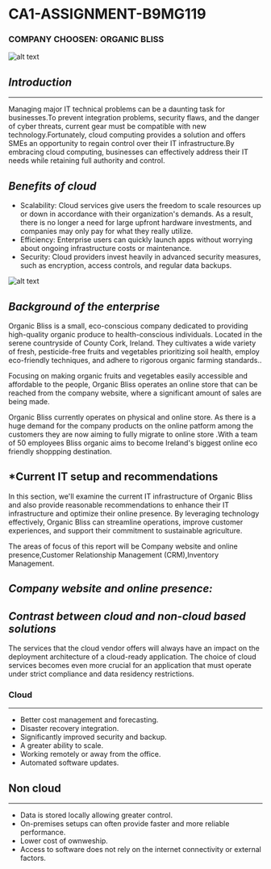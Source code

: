 # CA1-ASSIGNMENT-B9MG119

### COMPANY CHOOSEN: ORGANIC BLISS

![alt text]()

## *Introduction*
________________
 Managing major IT technical problems can be a daunting task for businesses.To prevent integration problems, security flaws, and the danger of cyber threats, current gear must be compatible with new technology.Fortunately, cloud computing provides a solution and offers SMEs an opportunity to regain control over their IT infrastructure.By embracing cloud computing, businesses can effectively address their IT needs while retaining full authority and control.
 
## *Benefits of cloud*

- Scalability: Cloud services give users the freedom to scale resources up or down in accordance with their organization's demands. As a result, there is no longer a need for large upfront hardware investments, and companies may only pay for what they really utilize.
- Efficiency: Enterprise users can quickly launch apps without worrying about ongoing infrastructure costs or maintenance.
- Security: Cloud providers invest heavily in advanced security measures, such as encryption, access controls, and regular data backups.
  
![alt text]()

## *Background of the enterprise*

Organic Bliss is a small, eco-conscious company dedicated to providing high-quality organic produce to health-conscious individuals. Located in the serene countryside of County Cork, Ireland. They cultivates a wide variety of fresh, pesticide-free fruits and vegetables prioritizing soil health, employ eco-friendly techniques, and adhere to rigorous organic farming standards.. 

Focusing on making organic fruits and vegetables easily accessible and affordable to the people, Organic Bliss operates an online store that can be reached from the company website, where a significant amount of sales are being made.

Organic Bliss currently operates on physical and online store. As there is a huge demand for the company products on the online patform among the customers they are now aiming to fully migrate to online store .With a team of 50 employees Bliss organic aims to become Ireland's biggest online eco friendly shoppping destination.

## *Current IT setup and recommendations

In this section, we'll examine the current IT infrastructure of Organic Bliss and also provide reasonable recommendations to enhance their IT infrastructure and optimize their online presence. By leveraging technology effectively, Organic Bliss can streamline operations, improve customer experiences, and support their commitment to sustainable agriculture.

The areas of focus of this report will be Company website and online presence,Customer Relationship Management (CRM),Inventory Management.

## *Company website and online presence:*


## *Contrast between cloud and non-cloud based solutions*

The services that the cloud vendor offers will always have an impact on the deployment architecture of a cloud-ready application. The choice of cloud services becomes even more crucial for an application that must operate under strict compliance and data residency restrictions.

### Cloud
_________
- Better cost management and forecasting.
- Disaster recovery integration.
- Significantly improved security and backup.
- A greater ability to scale.
- Working remotely or away from the office.
- Automated software updates.

## Non cloud
____________
- Data is stored locally allowing greater control.  
- On-premises setups can often provide faster and more reliable performance.
- Lower cost of ownweship.
- Access to software does not rely on the internet connectivity or external factors.

  
